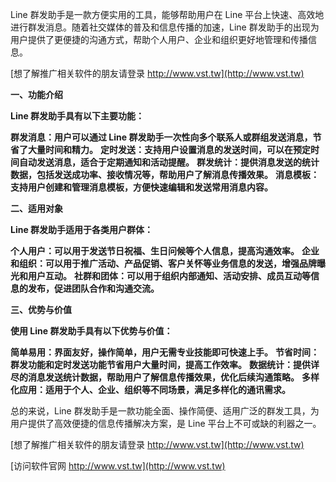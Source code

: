 Line 群发助手是一款方便实用的工具，能够帮助用户在 Line 平台上快速、高效地进行群发消息。随着社交媒体的普及和信息传播的加速，Line 群发助手的出现为用户提供了更便捷的沟通方式，帮助个人用户、企业和组织更好地管理和传播信息。

[想了解推广相关软件的朋友请登录 http://www.vst.tw](http://www.vst.tw)

**一、功能介绍**

**Line 群发助手具有以下主要功能：**

**群发消息：用户可以通过 Line 群发助手一次性向多个联系人或群组发送消息，节省了大量时间和精力。**
**定时发送：支持用户设置消息的发送时间，可以在预定时间自动发送消息，适合于定期通知和活动提醒。**
**群发统计：提供消息发送的统计数据，包括发送成功率、接收情况等，帮助用户了解消息传播效果。**
**消息模板：支持用户创建和管理消息模板，方便快速编辑和发送常用消息内容。**

**二、适用对象**

**Line 群发助手适用于各类用户群体：**

**个人用户：可以用于发送节日祝福、生日问候等个人信息，提高沟通效率。**
**企业和组织：可以用于推广活动、产品促销、客户关怀等业务信息的发送，增强品牌曝光和用户互动。**
**社群和团体：可以用于组织内部通知、活动安排、成员互动等信息的发布，促进团队合作和沟通交流。**

**三、优势与价值**

**使用 Line 群发助手具有以下优势与价值：**

**简单易用：界面友好，操作简单，用户无需专业技能即可快速上手。**
**节省时间：群发功能和定时发送功能节省用户大量时间，提高工作效率。**
**数据统计：提供详尽的消息发送统计数据，帮助用户了解信息传播效果，优化后续沟通策略。**
**多样化应用：适用于个人、企业、组织等不同场景，满足多样化的通讯需求。**

总的来说，Line 群发助手是一款功能全面、操作简便、适用广泛的群发工具，为用户提供了高效便捷的信息传播解决方案，是 Line 平台上不可或缺的利器之一。

[想了解推广相关软件的朋友请登录 http://www.vst.tw](http://www.vst.tw)


[访问软件官网 http://www.vst.tw](http://www.vst.tw)
